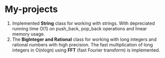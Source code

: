 # My-projects
1) Implemented **String** class for working with strings. With depreciated running time O(1) on push_back, pop_back operations and linear memory usage.
2) The **BigInteger and Rational** class for working with long integers and rational numbers with high precision. The fast multiplication of long integers in O(nlogn) using **FFT** (fast Fourier transform) is implemented.
